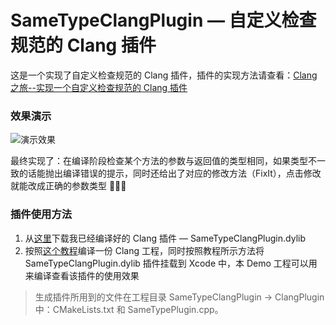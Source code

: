 # SameTypeClangPlugin — 自定义检查规范的 Clang 插件

这是一个实现了自定义检查规范的 Clang 插件，插件的实现方法请查看：[Clang 之旅--实现一个自定义检查规范的 Clang 插件](https://www.jianshu.com/p/c27b77f70616)



### 效果演示

![演示效果](https://upload-images.jianshu.io/upload_images/698554-c7aa746724799734.GIF?imageMogr2/auto-orient/strip)

最终实现了：在编译阶段检查某个方法的参数与返回值的类型相同，如果类型不一致的话能抛出编译错误的提示，同时还给出了对应的修改方法（FixIt），点击修改就能改成正确的参数类型 🎉🎉🎉



### 插件使用方法

1. 从[这里](https://github.com/VernonVan/SameTypeClangPlugin/releases/download/1.0/SameTypePlugin.dylib)下载我已经编译好的 Clang 插件 — SameTypeClangPlugin.dylib
2. 按照[这个教程](https://www.jianshu.com/p/e3f46d42643b)编译一份 Clang 工程，同时按照教程所示方法将 SameTypeClangPlugin.dylib 插件挂载到 Xcode 中，本 Demo 工程可以用来编译查看该插件的使用效果

> 生成插件所用到的文件在工程目录 SameTypeClangPlugin -> ClangPlugin 中：CMakeLists.txt 和 SameTypePlugin.cpp。

